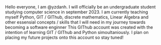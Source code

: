 Hello everyone, I am @yzdanh. I will officially be an undergraduate student studying computer science in september 2023. 
I am currently teaching myself Python, GIT / GIThub, discrete mathematics, Linear Algebra and other essensial concepts / skills that I will need in my journey towards becoming a software enginner
This GIThub account was created with the intention of learning GIT / GIThub and Python simoultaniously. I plan on placing my future projects onto this account so stay tuned!
